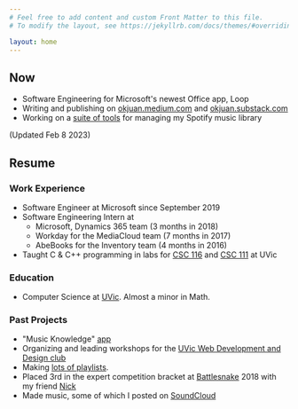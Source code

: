 ```yaml
---
# Feel free to add content and custom Front Matter to this file.
# To modify the layout, see https://jekyllrb.com/docs/themes/#overriding-theme-defaults

layout: home
---
```


## Now
* Software Engineering for Microsoft's newest Office app, Loop
* Writing and publishing on [okjuan.medium.com](https://okjuan.medium.com) and [okjuan.substack.com](https://okjuan.substack.com)
* Working on a [suite of tools](https://github.com/okjuan/music-lib-bot) for managing my Spotify music library

(Updated Feb 8 2023)

## Resume
### Work Experience
* Software Engineer at Microsoft since September 2019
* Software Engineering Intern at
    * Microsoft, Dynamics 365 team (3 months in 2018)
    * Workday for the MediaCloud team (7 months in 2017)
    * AbeBooks for the Inventory team (4 months in 2016)
* Taught C & C++ programming in labs for [CSC 116](https://heat.csc.uvic.ca/coview/outline/2018/Fall/CSC/116) and [CSC 111](https://heat.csc.uvic.ca/coview/outline/2019/Spring/CSC/111) at UVic

### Education
* Computer Science at [UVic](https://www.uvic.ca/). Almost a minor in Math.

### Past Projects
* "Music Knowledge" [app](https://github.com/okjuan/muze)
* Organizing and leading workshops for the [UVic Web Development and Design club](https://www.facebook.com/UVicWebDev/?fref=gs&dti=216915481806345&hc_location=group_dialog)
* Making [lots of playlists](https://open.spotify.com/user/jcgalleg).
* Placed 3rd in the expert competition bracket at [Battlesnake](https://www.battlesnake.io/) 2018 with my friend [Nick](https://github.com/NicholasKobald)
* Made music, some of which I posted on [SoundCloud](https://soundcloud.com/baba-guano)